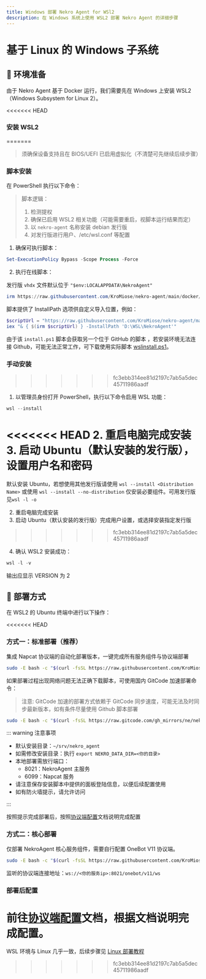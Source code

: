 ```yaml
---
title: Windows 部署 Nekro Agent for WSl2
description: 在 Windows 系统上使用 WSL2 部署 Nekro Agent 的详细步骤
---
```


# 基于 Linux 的 Windows 子系统
## 🌈 环境准备

由于 Nekro Agent 基于 Docker 运行，我们需要先在 Windows 上安装 WSL2（Windows Subsystem for Linux 2）。

<<<<<<< HEAD
### 安装 WSL2
=======
> 须确保设备支持且在 BIOS/UEFI 已启用虚拟化（不清楚可先继续后续步骤）

### 脚本安装

在 PowerShell 执行以下命令：

  > 脚本逻辑：
  >
  > 1. 检测提权
  > 2. 确保已启用 WSL2 相关功能（可能需要重启，视脚本运行结果而定）
  > 3. 以 `nekro-agent` 名称安装 debian 发行版
  > 4. 对发行版进行用户、/etc/wsl.conf 等配置

  1. 确保可执行脚本：

  ```ps1
  Set-ExecutionPolicy Bypass -Scope Process -Force
  ```

  2. 执行在线脚本：

  发行版 `vhdx` 文件默认位于 `"$env:LOCALAPPDATA\NekroAgent"`

  ```powershell
  irm https://raw.githubusercontent.com/KroMiose/nekro-agent/main/docker/install.ps1 | iex
  ``` 

  脚本提供了 InstallPath 选项供自定义导入位置，例如：

  ```powershell
  $scriptUrl = "https://raw.githubusercontent.com/KroMiose/nekro-agent/main/docker/install.ps1"
  iex "& { $(irm $scriptUrl) } -InstallPath 'D:\WSL\NekroAgent'"
  ```

  由于该 `install.ps1` 脚本会获取另一个位于 GitHub 的脚本 ，若安装环境无法连接 Github，可能无法正常工作，可下载使用实际脚本 [wslinstall.ps1](https://raw.githubusercontent.com/KroMiose/nekro-agent/main/docker/wslinstall.ps1)。

### 手动安装
>>>>>>> fc3ebb314ee81d2197c7ab5a5dec45711986aadf

1. 以管理员身份打开 PowerShell，执行以下命令启用 WSL 功能：

```powershell
wsl --install
```

<<<<<<< HEAD
2. 重启电脑完成安装
3. 启动 Ubuntu（默认安装的发行版），设置用户名和密码
=======
默认安装 Ubuntu，若想使用其他发行版请使用 `wsl --install <Distribution Name>` 或使用 `wsl --install --no-distribution` 仅安装必要组件。可用发行版见`wsl -l -o`

2. 重启电脑完成安装
3. 启动 Ubuntu（默认安装的发行版）完成用户设置，或选择安装指定发行版
>>>>>>> fc3ebb314ee81d2197c7ab5a5dec45711986aadf
4. 确认 WSL2 安装成功：

```powershell
wsl -l -v
```

输出应显示 VERSION 为 2

## 🚀 部署方式

在 WSL2 的 Ubuntu 终端中进行以下操作：

<<<<<<< HEAD
### 方式一：标准部署（推荐）

集成 Napcat 协议端的自动化部署版本，一键完成所有服务组件与协议端部署

```bash
sudo -E bash -c "$(curl -fsSL https://raw.githubusercontent.com/KroMiose/nekro-agent/main/docker/quick_start_x_napcat.sh)"
```

如果部署过程出现网络问题无法正确下载脚本，可使用国内 GitCode 加速部署命令：

> 注意: GitCode 加速的部署方式依赖于 GitCode 同步速度，可能无法及时同步最新版本，如有条件尽量使用 Github 脚本部署

```bash
sudo -E bash -c "$(curl -fsSL https://raw.gitcode.com/gh_mirrors/ne/nekro-agent/raw/main/docker/quick_start_x_napcat.sh)" - -g
```

::: warning 注意事项

- 默认安装目录：`~/srv/nekro_agent`
- 如需修改安装目录：执行 `export NEKRO_DATA_DIR=<你的目录>`
- 本地部署需放行端口：
  - 8021：NekroAgent 主服务
  - 6099：Napcat 服务
- 请注意保存安装脚本中提供的面板登陆信息，以便后续配置使用
- 如有防火墙提示，请允许访问

:::

按照提示完成部署后，按照[协议端配置](/docs/02_quick_start/config/protocol.html#napcat-集成部署-推荐)文档说明完成配置

### 方式二：核心部署

仅部署 NekroAgent 核心服务组件，需要自行配置 OneBot V11 协议端。

```bash
sudo -E bash -c "$(curl -fsSL https://raw.githubusercontent.com/KroMiose/nekro-agent/main/docker/quick_start.sh)"
```

监听的协议端连接地址：`ws://<你的服务ip>:8021/onebot/v11/ws`

### 部署后配置

前往[协议端配置](/docs/02_quick_start/config/protocol)文档，根据文档说明完成配置。
=======
WSL 环境与 Linux 几乎一致，后续步骤见 [Linux 部署教程](/docs/02_quick_start/deploy/linux#Linux-部署教程)
>>>>>>> fc3ebb314ee81d2197c7ab5a5dec45711986aadf

